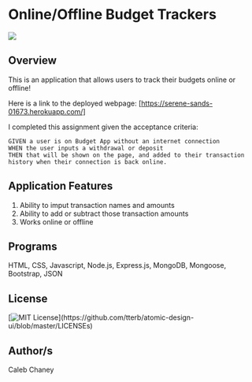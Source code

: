 # Online/Offline Budget Trackers
![](https://github.com/Cachamoe/Online-Offline-Budget-Trackers/blob/main/public/Screen%20Shot%202020-12-06%20at%206.42.34%20PM.png)
## Overview
This is an application that allows users to track their budgets online or offline!

Here is a link to the deployed webpage: [https://serene-sands-01673.herokuapp.com/]

I completed this assignment given the acceptance criteria: 


```
GIVEN a user is on Budget App without an internet connection
WHEN the user inputs a withdrawal or deposit
THEN that will be shown on the page, and added to their transaction history when their connection is back online.
```

## Application Features
1) Ability to imput transaction names and amounts
2) Ability to add or subtract those transaction amounts
3) Works online or offline

## Programs 
HTML, CSS, Javascript, Node.js, Express.js, MongoDB, Mongoose, Bootstrap, JSON

## License 
[![MIT License](https://img.shields.io/apm/l/atomic-design-ui.svg?)](https://github.com/tterb/atomic-design-ui/blob/master/LICENSEs)

## Author/s
Caleb Chaney
